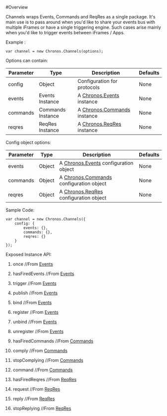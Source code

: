 #Overview

Channels wraps Events, Commands and ReqRes as a single package.
It's main use is to pass around when you'd like to share your events bus with multiple iFrames or have a single triggering engine.
Such cases arise mainly when you'd like to trigger events between iFrames / Apps.

Example :
```
var channel = new Chronos.Channels(options);
```

Options can contain:

| Parameter | Type | Description |  Defaults |
| ---       | ---  | ---         | ---       |
| config | Object | Configuration for protocols | None |
| events | Events Instance | A [Chronos.Events](Events.md) instance | None |
| commands | Commands Instance | A [Chronos.Commands](Commands.md) instance | None |
| reqres | ReqRes Instance | A [Chronos.ReqRes](ReqRes.md) instance | None |


Config object options:

| Parameter | Type | Description |  Defaults |
| ---       | ---  | ---         | ---       |
| events | Object | A [Chronos.Events](Events.md) configuration object| None |
| commands | Object | A [Chronos.Commands](Commands.md) configuration object| None |
| reqres | Object | A [Chronos.ReqRes](ReqRes.md) configuration object| None |


Sample Code:
```
var channel = new Chronos.Channels({
    config: {
        events: {},
        commands: {},
        reqres: {}
    }
});
```
Exposed Instance API:

1. once //From [Events](Events.md)

2. hasFiredEvents //From [Events](Events.md)

3. trigger //From [Events](Events.md)

4. publish //From [Events](Events.md)

5. bind //From [Events](Events.md)

6. register //From [Events](Events.md)

7. unbind //From [Events](Events.md)

8. unregister //From [Events](Events.md)

9. hasFiredCommands //From [Commands](Commands.md)

10. comply //From [Commands](Commands.md)

11. stopComplying //From [Commands](Commands.md)

12. command //From [Commands](Commands.md)

13. hasFiredReqres //From [ReqRes](ReqRes.md)

14. request //From [ReqRes](ReqRes.md)

15. reply //From [ReqRes](ReqRes.md)

16. stopReplying //From [ReqRes](ReqRes.md)

